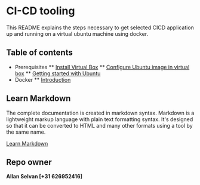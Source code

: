 # CI-CD tooling

This README explains the steps necessary to get selected CICD application up and running on a virtual ubuntu machine
using docker.

## Table of contents

* Prerequisites
    ** [Install Virtual Box](./docs/install-virtualbox.md)
    ** [Configure Ubuntu image in virtual box](./docs/ubuntu-virtulbox.md)
    ** [Getting started with Ubuntu](./docs/ubuntu-getting-started.md)
* Docker
    ** [Introduction](./docs/docker.md)

## Learn Markdown

The complete documentation is created in markdown syntax.
Markdown is a lightweight markup language with plain text formatting syntax. It's designed so that it can be converted 
to HTML and many other formats using a tool by the same name.

[Learn Markdown](https://github.com/adam-p/markdown-here/wiki/Markdown-Cheatsheet)

## Repo owner

**Allan Selvan [+31 626952416]**